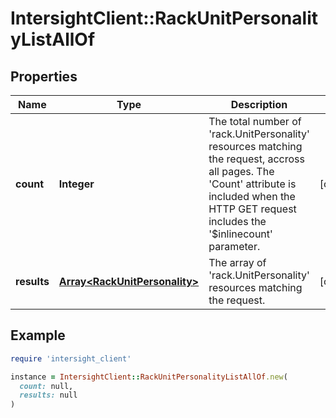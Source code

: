 # IntersightClient::RackUnitPersonalityListAllOf

## Properties

| Name | Type | Description | Notes |
| ---- | ---- | ----------- | ----- |
| **count** | **Integer** | The total number of &#39;rack.UnitPersonality&#39; resources matching the request, accross all pages. The &#39;Count&#39; attribute is included when the HTTP GET request includes the &#39;$inlinecount&#39; parameter. | [optional] |
| **results** | [**Array&lt;RackUnitPersonality&gt;**](RackUnitPersonality.md) | The array of &#39;rack.UnitPersonality&#39; resources matching the request. | [optional] |

## Example

```ruby
require 'intersight_client'

instance = IntersightClient::RackUnitPersonalityListAllOf.new(
  count: null,
  results: null
)
```

